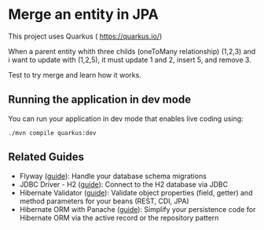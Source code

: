 # Merge an entity in JPA

This project uses Quarkus ( https://quarkus.io/)

When a parent entity whith three childs (oneToMany relationship)  (1,2,3) and i want to update with (1,2,5), it must update 1 and 2, insert 5, and remove 3. 

Test to try merge and learn how it works.


## Running the application in dev mode

You can run your application in dev mode that enables live coding using:
```shell script
./mvn compile quarkus:dev
```


## Related Guides

- Flyway ([guide](https://quarkus.io/guides/flyway)): Handle your database schema migrations
- JDBC Driver - H2 ([guide](https://quarkus.io/guides/datasource)): Connect to the H2 database via JDBC
- Hibernate Validator ([guide](https://quarkus.io/guides/validation)): Validate object properties (field, getter) and method parameters for your beans (REST, CDI, JPA)
- Hibernate ORM with Panache ([guide](https://quarkus.io/guides/hibernate-orm-panache)): Simplify your persistence code for Hibernate ORM via the active record or the repository pattern
